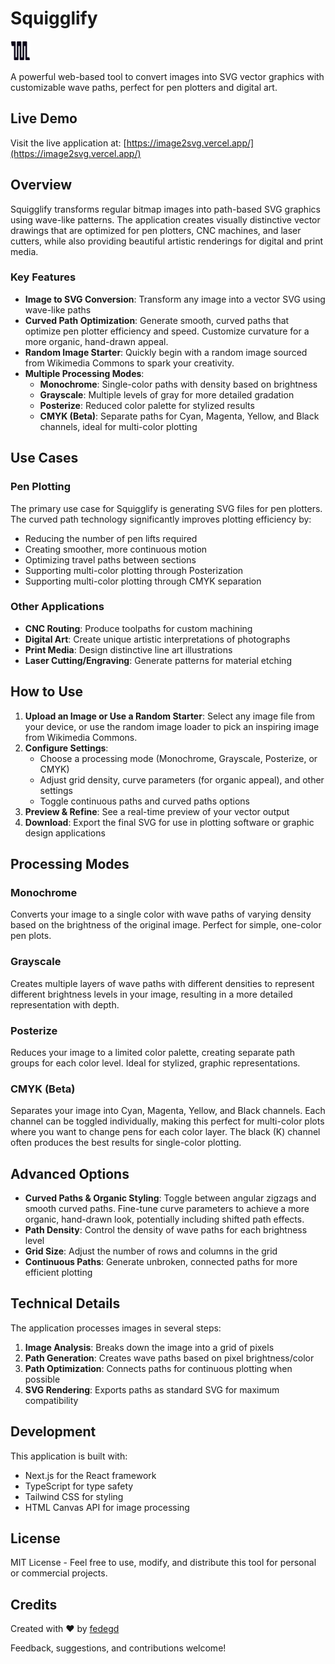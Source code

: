 # Squigglify

![Squigglify](./public/favicon-32x32.png)

A powerful web-based tool to convert images into SVG vector graphics with customizable wave paths, perfect for pen plotters and digital art.

## Live Demo

Visit the live application at: [https://image2svg.vercel.app/](https://image2svg.vercel.app/)

## Overview

Squigglify transforms regular bitmap images into path-based SVG graphics using wave-like patterns. The application creates visually distinctive vector drawings that are optimized for pen plotters, CNC machines, and laser cutters, while also providing beautiful artistic renderings for digital and print media.

### Key Features

- **Image to SVG Conversion**: Transform any image into a vector SVG using wave-like paths
- **Curved Path Optimization**: Generate smooth, curved paths that optimize pen plotter efficiency and speed. Customize curvature for a more organic, hand-drawn appeal.
- **Random Image Starter**: Quickly begin with a random image sourced from Wikimedia Commons to spark your creativity.
- **Multiple Processing Modes**:
  - **Monochrome**: Single-color paths with density based on brightness
  - **Grayscale**: Multiple levels of gray for more detailed gradation
  - **Posterize**: Reduced color palette for stylized results
  - **CMYK (Beta)**: Separate paths for Cyan, Magenta, Yellow, and Black channels, ideal for multi-color plotting

## Use Cases

### Pen Plotting

The primary use case for Squigglify is generating SVG files for pen plotters. The curved path technology significantly improves plotting efficiency by:

- Reducing the number of pen lifts required
- Creating smoother, more continuous motion
- Optimizing travel paths between sections
- Supporting multi-color plotting through Posterization
- Supporting multi-color plotting through CMYK separation

### Other Applications

- **CNC Routing**: Produce toolpaths for custom machining
- **Digital Art**: Create unique artistic interpretations of photographs
- **Print Media**: Design distinctive line art illustrations
- **Laser Cutting/Engraving**: Generate patterns for material etching

## How to Use

1. **Upload an Image or Use a Random Starter**: Select any image file from your device, or use the random image loader to pick an inspiring image from Wikimedia Commons.
2. **Configure Settings**:
   - Choose a processing mode (Monochrome, Grayscale, Posterize, or CMYK)
   - Adjust grid density, curve parameters (for organic appeal), and other settings
   - Toggle continuous paths and curved paths options
3. **Preview & Refine**: See a real-time preview of your vector output
4. **Download**: Export the final SVG for use in plotting software or graphic design applications

## Processing Modes

### Monochrome

Converts your image to a single color with wave paths of varying density based on the brightness of the original image. Perfect for simple, one-color pen plots.

### Grayscale

Creates multiple layers of wave paths with different densities to represent different brightness levels in your image, resulting in a more detailed representation with depth.

### Posterize

Reduces your image to a limited color palette, creating separate path groups for each color level. Ideal for stylized, graphic representations.

### CMYK (Beta)

Separates your image into Cyan, Magenta, Yellow, and Black channels. Each channel can be toggled individually, making this perfect for multi-color plots where you want to change pens for each color layer. The black (K) channel often produces the best results for single-color plotting.

## Advanced Options

- **Curved Paths & Organic Styling**: Toggle between angular zigzags and smooth curved paths. Fine-tune curve parameters to achieve a more organic, hand-drawn look, potentially including shifted path effects.
- **Path Density**: Control the density of wave paths for each brightness level
- **Grid Size**: Adjust the number of rows and columns in the grid
- **Continuous Paths**: Generate unbroken, connected paths for more efficient plotting

## Technical Details

The application processes images in several steps:

1. **Image Analysis**: Breaks down the image into a grid of pixels
2. **Path Generation**: Creates wave paths based on pixel brightness/color
3. **Path Optimization**: Connects paths for continuous plotting when possible
4. **SVG Rendering**: Exports paths as standard SVG for maximum compatibility

## Development

This application is built with:

- Next.js for the React framework
- TypeScript for type safety
- Tailwind CSS for styling
- HTML Canvas API for image processing

## License

MIT License - Feel free to use, modify, and distribute this tool for personal or commercial projects.

## Credits

Created with ❤️ by [fedegd](https://github.com/fredegd/)

Feedback, suggestions, and contributions welcome!
